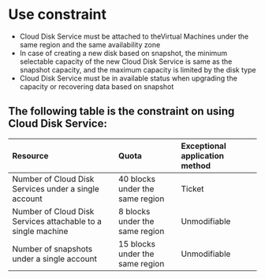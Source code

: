 # Use constraint



- Cloud Disk Service must be attached to theVirtual Machines under the same region and the same availability zone
- In case of creating a new disk based on snapshot, the minimum selectable capacity of the new Cloud Disk Service is same as the snapshot capacity, and the maximum capacity is limited by the disk type
- Cloud Disk Service must be in available status when upgrading the capacity or recovering data based on snapshot

## The following table is the constraint on using Cloud Disk Service:


| Resource	| Quota	| Exceptional application method |
| :- | :- | :- |
|Number of Cloud Disk Services under a single account	|40 blocks under the same region|Ticket|
|Number of Cloud Disk Services attachable to a single machine	|8 blocks under the same region	|Unmodifiable|
|Number of snapshots under a single account	|15 blocks under the same region|Unmodifiable|




